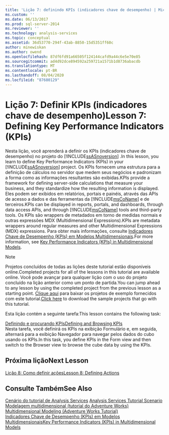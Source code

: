 ```yaml
---
title: 'Lição 7: definindo KPIs (indicadores chave de desempenho) | Microsoft Docs'
ms.custom: ''
ms.date: 06/13/2017
ms.prod: sql-server-2014
ms.reviewer: ''
ms.technology: analysis-services
ms.topic: conceptual
ms.assetid: 36d53770-294f-43ab-8850-15d5351ff60c
author: minewiskan
ms.author: owend
ms.openlocfilehash: 87df6fd91a66505f124144cafd9a44c6e5e70e85
ms.sourcegitcommit: ad4d92dce894592a259721a1571b1d8736abacdb
ms.translationtype: MT
ms.contentlocale: pt-BR
ms.lasthandoff: 08/04/2020
ms.locfileid: "87680129"
---
```

# <a name="lesson-7-defining-key-performance-indicators-kpis"></a><span data-ttu-id="995f4-102">Lição 7: Definir KPIs (indicadores chave de desempenho)</span><span class="sxs-lookup"><span data-stu-id="995f4-102">Lesson 7: Defining Key Performance Indicators (KPIs)</span></span>
  <span data-ttu-id="995f4-103">Nesta lição, você aprenderá a definir os KPIs (indicadores chave de desempenho) no projeto do [!INCLUDE[ssASnoversion](../includes/ssasnoversion-md.md)] .</span><span class="sxs-lookup"><span data-stu-id="995f4-103">In this lesson, you learn to define Key Performance Indicators (KPIs) in your [!INCLUDE[ssASnoversion](../includes/ssasnoversion-md.md)] project.</span></span> <span data-ttu-id="995f4-104">Os KPIs fornecem uma estrutura para a definição de cálculos no servidor que medem seus negócios e padronizam a forma como as informações resultantes são exibidas.</span><span class="sxs-lookup"><span data-stu-id="995f4-104">KPIs provide a framework for defining server-side calculations that measure your business, and they standardize how the resulting information is displayed.</span></span> <span data-ttu-id="995f4-105">Eles podem ser exibidos em relatórios, portais e painéis, através das APIs de acesso a dados e das ferramentas da [!INCLUDE[msCoName](../includes/msconame-md.md)] e de terceiros.</span><span class="sxs-lookup"><span data-stu-id="995f4-105">KPIs can be displayed in reports, portals, and dashboards, through data access APIs, and through [!INCLUDE[msCoName](../includes/msconame-md.md)] tools and third-party tools.</span></span> <span data-ttu-id="995f4-106">Os KPIs são wrappers de metadados em torno de medidas normais e outras expressões MDX (Multidimensional Expressions).</span><span class="sxs-lookup"><span data-stu-id="995f4-106">KPIs are metadata wrappers around regular measures and other Multidimensional Expressions (MDX) expressions.</span></span> <span data-ttu-id="995f4-107">Para obter mais informações, consulte [Indicadores Chave de Desempenho &#40;KPIs&#41; em Modelos Multidimensionais](multidimensional-models/key-performance-indicators-kpis-in-multidimensional-models.md).</span><span class="sxs-lookup"><span data-stu-id="995f4-107">For more information, see [Key Performance Indicators &#40;KPIs&#41; in Multidimensional Models](multidimensional-models/key-performance-indicators-kpis-in-multidimensional-models.md).</span></span>  
  
> [!NOTE]  
>  <span data-ttu-id="995f4-108">Projetos concluídos de todas as lições deste tutorial estão disponíveis online.</span><span class="sxs-lookup"><span data-stu-id="995f4-108">Completed projects for all of the lessons in this tutorial are available online.</span></span> <span data-ttu-id="995f4-109">Você pode avançar para qualquer lição com o uso do projeto concluído na lição anterior como um ponto de partida.</span><span class="sxs-lookup"><span data-stu-id="995f4-109">You can jump ahead to any lesson by using the completed project from the previous lesson as a starting point.</span></span> <span data-ttu-id="995f4-110">[Clique aqui](https://go.microsoft.com/fwlink/?LinkID=221866) para baixar os projetos de exemplo fornecidos com este tutorial.</span><span class="sxs-lookup"><span data-stu-id="995f4-110">[Click here](https://go.microsoft.com/fwlink/?LinkID=221866) to download the sample projects that go with this tutorial.</span></span>  
  
 <span data-ttu-id="995f4-111">Esta lição contém a seguinte tarefa:</span><span class="sxs-lookup"><span data-stu-id="995f4-111">This lesson contains the following task:</span></span>  
  
 [<span data-ttu-id="995f4-112">Definindo e procurando KPIs</span><span class="sxs-lookup"><span data-stu-id="995f4-112">Defining and Browsing KPIs</span></span>](lesson-7-1-defining-and-browsing-kpis.md)  
 <span data-ttu-id="995f4-113">Nesta tarefa, você definirá os KPIs na exibição Formulário e, em seguida, alternará para a exibição Navegador para navegar pelos dados do cubo usando os KPIs.</span><span class="sxs-lookup"><span data-stu-id="995f4-113">In this task, you define KPIs in the Form view and then switch to the Browser view to browse the cube data by using the KPIs.</span></span>  
  
## <a name="next-lesson"></a><span data-ttu-id="995f4-114">Próxima lição</span><span class="sxs-lookup"><span data-stu-id="995f4-114">Next Lesson</span></span>  
 [<span data-ttu-id="995f4-115">Lição 8: Como definir ações</span><span class="sxs-lookup"><span data-stu-id="995f4-115">Lesson 8: Defining Actions</span></span>](lesson-8-defining-actions.md)  
  
## <a name="see-also"></a><span data-ttu-id="995f4-116">Consulte Também</span><span class="sxs-lookup"><span data-stu-id="995f4-116">See Also</span></span>  
 <span data-ttu-id="995f4-117">[Cenário do tutorial de Analysis Services](analysis-services-tutorial-scenario.md) </span><span class="sxs-lookup"><span data-stu-id="995f4-117">[Analysis Services Tutorial Scenario](analysis-services-tutorial-scenario.md) </span></span>  
 <span data-ttu-id="995f4-118">[Modelagem multidimensional &#40;tutorial do Adventure Works&#41;](multidimensional-modeling-adventure-works-tutorial.md) </span><span class="sxs-lookup"><span data-stu-id="995f4-118">[Multidimensional Modeling &#40;Adventure Works Tutorial&#41;](multidimensional-modeling-adventure-works-tutorial.md) </span></span>  
 [<span data-ttu-id="995f4-119">Indicadores Chave de Desempenho &#40;KPIs&#41; em Modelos Multidimensionais</span><span class="sxs-lookup"><span data-stu-id="995f4-119">Key Performance Indicators &#40;KPIs&#41; in Multidimensional Models</span></span>](multidimensional-models/key-performance-indicators-kpis-in-multidimensional-models.md)  
  
  
